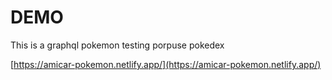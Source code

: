 # DEMO

This is a graphql pokemon testing porpuse pokedex

[https://amicar-pokemon.netlify.app/](https://amicar-pokemon.netlify.app/)
